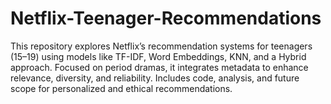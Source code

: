 # Netflix-Teenager-Recommendations
This repository explores Netflix’s recommendation systems for teenagers (15–19) using models like TF-IDF, Word Embeddings, KNN, and a Hybrid approach. Focused on period dramas, it integrates metadata to enhance relevance, diversity, and reliability. Includes code, analysis, and future scope for personalized and ethical recommendations.
